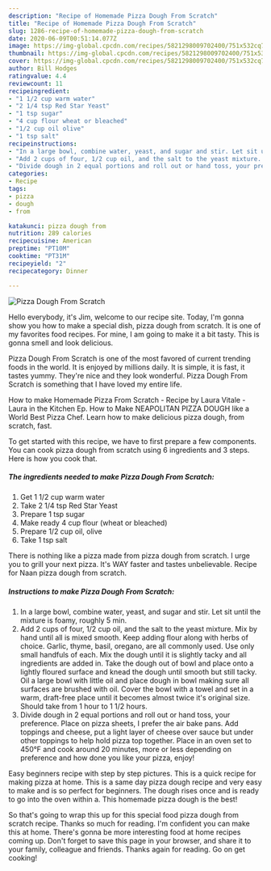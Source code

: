```yaml
---
description: "Recipe of Homemade Pizza Dough From Scratch"
title: "Recipe of Homemade Pizza Dough From Scratch"
slug: 1286-recipe-of-homemade-pizza-dough-from-scratch
date: 2020-06-09T00:51:14.077Z
image: https://img-global.cpcdn.com/recipes/5821298009702400/751x532cq70/pizza-dough-from-scratch-recipe-main-photo.jpg
thumbnail: https://img-global.cpcdn.com/recipes/5821298009702400/751x532cq70/pizza-dough-from-scratch-recipe-main-photo.jpg
cover: https://img-global.cpcdn.com/recipes/5821298009702400/751x532cq70/pizza-dough-from-scratch-recipe-main-photo.jpg
author: Bill Hodges
ratingvalue: 4.4
reviewcount: 11
recipeingredient:
- "1 1/2 cup warm water"
- "2 1/4 tsp Red Star Yeast"
- "1 tsp sugar"
- "4 cup flour wheat or bleached"
- "1/2 cup oil olive"
- "1 tsp salt"
recipeinstructions:
- "In a large bowl, combine water, yeast, and sugar and stir. Let sit until the mixture is foamy, roughly 5 min."
- "Add 2 cups of four, 1/2 cup oil, and the salt to the yeast mixture. Mix by hand until all is mixed smooth. Keep adding flour along with herbs of choice. Garlic, thyme, basil, oregano, are all commonly used. Use only small handfuls of each. Mix the dough until it is slightly tacky and all ingredients are added in. Take the dough out of bowl and place onto a lightly floured surface and knead the dough until smooth but still tacky. Oil a large bowl with little oil and place dough in bowl making sure all surfaces are brushed with oil. Cover the bowl with a towel and set in a warm, draft-free place until it becomes almost twice it&#39;s original size. Should take from 1 hour to 1 1/2 hours."
- "Divide dough in 2 equal portions and roll out or hand toss, your preference. Place on pizza sheets, I prefer the air bake pans. Add toppings and cheese, put a light layer of cheese over sauce but under other toppings to help hold pizza top together. Place in an oven set to 450°F and cook around 20 minutes, more or less depending on preference and how done you like your pizza, enjoy!"
categories:
- Recipe
tags:
- pizza
- dough
- from

katakunci: pizza dough from 
nutrition: 289 calories
recipecuisine: American
preptime: "PT10M"
cooktime: "PT31M"
recipeyield: "2"
recipecategory: Dinner

---
```



![Pizza Dough From Scratch](https://img-global.cpcdn.com/recipes/5821298009702400/751x532cq70/pizza-dough-from-scratch-recipe-main-photo.jpg)

Hello everybody, it's Jim, welcome to our recipe site. Today, I'm gonna show you how to make a special dish, pizza dough from scratch. It is one of my favorites food recipes. For mine, I am going to make it a bit tasty. This is gonna smell and look delicious.

Pizza Dough From Scratch is one of the most favored of current trending foods in the world. It is enjoyed by millions daily. It is simple, it is fast, it tastes yummy. They're nice and they look wonderful. Pizza Dough From Scratch is something that I have loved my entire life.

How to make Homemade Pizza From Scratch - Recipe by Laura Vitale - Laura in the Kitchen Ep. How to Make NEAPOLITAN PIZZA DOUGH like a World Best Pizza Chef. Learn how to make delicious pizza dough, from scratch, fast.


To get started with this recipe, we have to first prepare a few components. You can cook pizza dough from scratch using 6 ingredients and 3 steps. Here is how you cook that.

<!--inarticleads1-->

##### The ingredients needed to make Pizza Dough From Scratch:

1. Get 1 1/2 cup warm water
1. Take 2 1/4 tsp Red Star Yeast
1. Prepare 1 tsp sugar
1. Make ready 4 cup flour (wheat or bleached)
1. Prepare 1/2 cup oil, olive
1. Take 1 tsp salt


There is nothing like a pizza made from pizza dough from scratch. I urge you to grill your next pizza. It&#39;s WAY faster and tastes unbelievable. Recipe for Naan pizza dough from scratch. 

<!--inarticleads2-->

##### Instructions to make Pizza Dough From Scratch:

1. In a large bowl, combine water, yeast, and sugar and stir. Let sit until the mixture is foamy, roughly 5 min.
1. Add 2 cups of four, 1/2 cup oil, and the salt to the yeast mixture. Mix by hand until all is mixed smooth. Keep adding flour along with herbs of choice. Garlic, thyme, basil, oregano, are all commonly used. Use only small handfuls of each. Mix the dough until it is slightly tacky and all ingredients are added in. Take the dough out of bowl and place onto a lightly floured surface and knead the dough until smooth but still tacky. Oil a large bowl with little oil and place dough in bowl making sure all surfaces are brushed with oil. Cover the bowl with a towel and set in a warm, draft-free place until it becomes almost twice it&#39;s original size. Should take from 1 hour to 1 1/2 hours.
1. Divide dough in 2 equal portions and roll out or hand toss, your preference. Place on pizza sheets, I prefer the air bake pans. Add toppings and cheese, put a light layer of cheese over sauce but under other toppings to help hold pizza top together. Place in an oven set to 450°F and cook around 20 minutes, more or less depending on preference and how done you like your pizza, enjoy!


Easy beginners recipe with step by step pictures. This is a quick recipe for making pizza at home. This is a same day pizza dough recipe and very easy to make and is so perfect for beginners. The dough rises once and is ready to go into the oven within a. This homemade pizza dough is the best! 

So that's going to wrap this up for this special food pizza dough from scratch recipe. Thanks so much for reading. I'm confident you can make this at home. There's gonna be more interesting food at home recipes coming up. Don't forget to save this page in your browser, and share it to your family, colleague and friends. Thanks again for reading. Go on get cooking!
